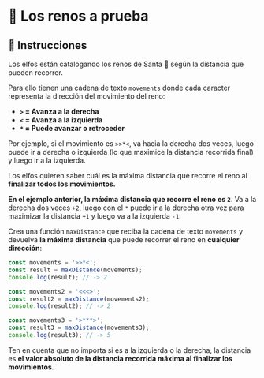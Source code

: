 # 🦌 Los renos a prueba

## 📝 Instrucciones

Los elfos están catalogando los renos de Santa 🦌 según la distancia que pueden recorrer.

Para ello tienen una cadena de texto `movements` donde cada caracter representa la dirección del movimiento del reno:

- **`>` = Avanza a la derecha**
- **`<` = Avanza a la izquierda**
- **`*` = Puede avanzar o retroceder**

Por ejemplo, si el movimiento es `>>*<`, va hacia la derecha dos veces, luego puede ir a derecha o izquierda (lo que maximice la distancia recorrida final) y luego ir a la izquierda.

Los elfos quieren saber cuál es la máxima distancia que recorre el reno al **finalizar todos los movimientos.**

**En el ejemplo anterior, la máxima distancia que recorre el reno es `2`**. Va a la derecha dos veces `+2`, luego con el `*` puede ir a la derecha otra vez para maximizar la distancia `+1` y luego va a la izquierda `-1`.

Crea una función `maxDistance` que reciba la cadena de texto `movements` y devuelva **la máxima distancia** que puede recorrer el reno en **cualquier dirección**:

```js
const movements = '>>*<';
const result = maxDistance(movements);
console.log(result); // -> 2

const movements2 = '<<<>';
const result2 = maxDistance(movements2);
console.log(result2); // -> 2

const movements3 = '>***>';
const result3 = maxDistance(movements3);
console.log(result3); // -> 5
```

Ten en cuenta que no importa si es a la izquierda o la derecha, la distancia es **el valor absoluto de la distancia recorrida máxima al finalizar los movimientos**.
